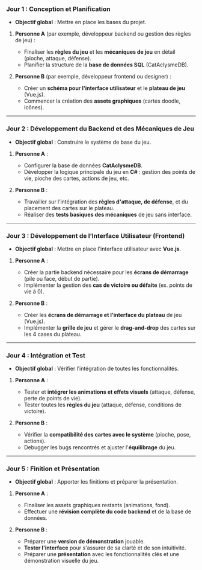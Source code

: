 ### **Jour 1 : Conception et Planification**
- **Objectif global** : Mettre en place les bases du projet.

1. **Personne A** (par exemple, développeur backend ou gestion des règles de jeu) :
   - Finaliser les **règles du jeu** et les **mécaniques de jeu** en détail (pioche, attaque, défense).
   - Planifier la structure de la **base de données SQL** (CatAclysmeDB).

2. **Personne B** (par exemple, développeur frontend ou designer) :
   - Créer un **schéma pour l'interface utilisateur** et le **plateau de jeu** (Vue.js).
   - Commencer la création des **assets graphiques** (cartes doodle, icônes).

---

### **Jour 2 : Développement du Backend et des Mécaniques de Jeu**
- **Objectif global** : Construire le système de base du jeu.

1. **Personne A** :
   - Configurer la base de données **CatAclysmeDB**.
   - Développer la logique principale du jeu en **C#** : gestion des points de vie, pioche des cartes, actions de jeu, etc.

2. **Personne B** :
   - Travailler sur l’intégration des **règles d'attaque, de défense**, et du placement des cartes sur le plateau.
   - Réaliser des **tests basiques des mécaniques** de jeu sans interface.

---

### **Jour 3 : Développement de l’Interface Utilisateur (Frontend)**
- **Objectif global** : Mettre en place l'interface utilisateur avec **Vue.js**.

1. **Personne A** :
   - Créer la partie backend nécessaire pour les **écrans de démarrage** (pile ou face, début de partie).
   - Implémenter la gestion des **cas de victoire ou défaite** (ex. points de vie à 0).

2. **Personne B** :
   - Créer les **écrans de démarrage et l'interface du plateau** de jeu (Vue.js).
   - Implémenter la **grille de jeu** et gérer le **drag-and-drop** des cartes sur les 4 cases du plateau.

---

### **Jour 4 : Intégration et Test**
- **Objectif global** : Vérifier l’intégration de toutes les fonctionnalités.

1. **Personne A** :
   - Tester et **intégrer les animations et effets visuels** (attaque, défense, perte de points de vie).
   - Tester toutes les **règles du jeu** (attaque, défense, conditions de victoire).

2. **Personne B** :
   - Vérifier la **compatibilité des cartes avec le système** (pioche, pose, actions).
   - Debugger les bugs rencontrés et ajuster l'**équilibrage** du jeu.

---

### **Jour 5 : Finition et Présentation**
- **Objectif global** : Apporter les finitions et préparer la présentation.

1. **Personne A** :
   - Finaliser les assets graphiques restants (animations, fond).
   - Effectuer une **révision complète du code backend** et de la base de données.

2. **Personne B** :
   - Préparer une **version de démonstration** jouable.
   - **Tester l'interface** pour s'assurer de sa clarté et de son intuitivité.
   - Préparer une **présentation** avec les fonctionnalités clés et une démonstration visuelle du jeu.
